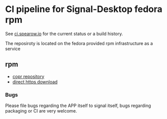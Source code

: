 # CI pipeline for Signal-Desktop fedora rpm

See [ci.spearow.io](https://ci.spearow.io/teams/main/pipelines/signal-desktop) for the current status or a build history.

The reposiroty is located on the fedora provided rpm infrastructure as a service

## rpm

* [copr repository](http://copr-fe.cloud.fedoraproject.org/coprs/drahnr/signal-desktop)
* [direct https download](https://minio.spearow.io/signal-desktop/signal-desktop-1.5.2-1.fc26.x86_64.rpm?X-Amz-Algorithm=AWS4-HMAC-SHA256&X-Amz-Credential=U3SW6059ITW4NFW5KR43%2F20180304%2Fus-east-1%2Fs3%2Faws4_request&X-Amz-Date=20180304T120150Z&X-Amz-Expires=604800&X-Amz-SignedHeaders=host&X-Amz-Signature=4c4db1f9942d92e3aad3a1d766c47dfad51e97733e99d2cd04c6598b39fc96ac)

### Bugs

Please file bugs regarding the APP itself to signal itself, bugs regarding packaging or CI are very welcome.
